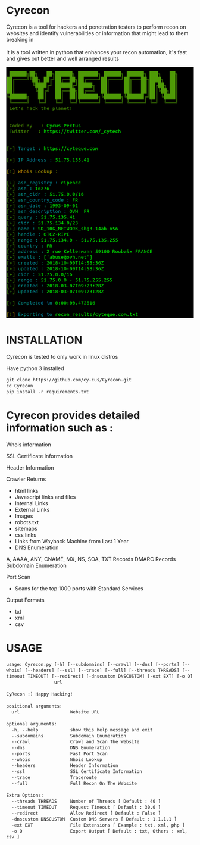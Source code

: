 # Cyrecon
Cyrecon is a tool for hackers and penetration testers to perform  recon on websites and identify vulnerabilities or information that might lead to them breaking in<br/>
<br/>
It is a tool written in python that enhances your recon automation, it's fast and gives out better and well arranged results

![alt text](https://github.com/cy-cus/Cyrecon/blob/main/images/Screenshot%20from%202022-05-14%2021-59-52.png)

# INSTALLATION
Cyrecon is tested to only work in linux distros

Have python 3 installed

```
git clone https://github.com/cy-cus/Cyrecon.git
cd Cyrecon
pip install -r requirements.txt
```
# Cyrecon provides detailed information such as :



Whois information

SSL Certificate Information

Header Information

Crawler Returns

* html links
* Javascript links and files
* Internal Links
* External Links
* Images
* robots.txt
* sitemaps
* css links
* Links from Wayback Machine from Last 1 Year
* DNS Enumeration

A, AAAA, ANY, CNAME, MX, NS, SOA, TXT Records
DMARC Records
Subdomain Enumeration


Port Scan

* Scans for the top 1000 ports with Standard Services


Output Formats
* txt
* xml
* csv

# USAGE
```
usage: Cyrecon.py [-h] [--subdomains] [--crawl] [--dns] [--ports] [--whois] [--headers] [--ssl] [--trace] [--full] [--threads THREADS] [--timeout TIMEOUT] [--redirect] [-dnscustom DNSCUSTOM] [-ext EXT] [-o O]
                  url

CyRecon :) Happy Hacking!

positional arguments:
  url                   Website URL

optional arguments:
  -h, --help            show this help message and exit
  --subdomains          Subdomain Enumeration
  --crawl               Crawl and Scan The Website
  --dns                 DNS Enumeration
  --ports               Fast Port Scan
  --whois               Whois Lookup
  --headers             Header Information
  --ssl                 SSL Certificate Information
  --trace               Traceroute
  --full                Full Recon On The Website

Extra Options:
  --threads THREADS     Number of Threads [ Default : 40 ]
  --timeout TIMEOUT     Request Timeout [ Default : 30.0 ]
  --redirect            Allow Redirect [ Default : False ]
  -dnscustom DNSCUSTOM  Custom DNS Servers [ Default : 1.1.1.1 ]
  -ext EXT              File Extensions [ Example : txt, xml, php ]
  -o O                  Export Output [ Default : txt, Others : xml, csv ]
```
